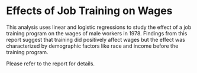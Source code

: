 # Effects of Job Training on Wages
This analysis uses linear and logistic regressions to study the effect of a job training program on the wages of male workers in 1978. Findings from this report suggest that training did positively affect wages but the effect was characterized by demographic factors like race and income before the training program.

Please refer to the report for details.
